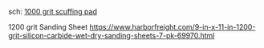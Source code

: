 sch: [1000 grit scuffing pad](https://www.google.com/search?q=1000+grit+scuff+pad)


1200 grit Sanding Sheet
https://www.harborfreight.com/9-in-x-11-in-1200-grit-silicon-carbide-wet-dry-sanding-sheets-7-pk-69970.html

